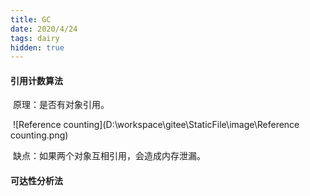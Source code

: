 ```yaml
---
title: GC
date: 2020/4/24
tags: dairy
hidden: true
---
```


#### 引用计数算法

​	原理：是否有对象引用。

​	![Reference counting](D:\workspace\gitee\StaticFile\image\Reference counting.png)

​	缺点：如果两个对象互相引用，会造成内存泄漏。


#### 可达性分析法

​	